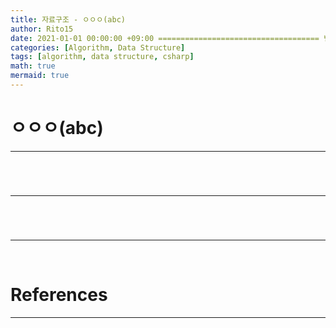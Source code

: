 ```yaml
---
title: 자료구조 - ㅇㅇㅇ(abc)
author: Rito15
date: 2021-01-01 00:00:00 +09:00 ==================================== 변경!
categories: [Algorithm, Data Structure]
tags: [algorithm, data structure, csharp]
math: true
mermaid: true
---
```


# ㅇㅇㅇ(abc)
---

<!-- ================================ 개념 설명, 특징 서술 ================================== -->



<br>

# 
---



<br>

# 
---



<br>

# References
---

